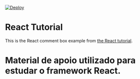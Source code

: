 [![Deploy](https://www.herokucdn.com/deploy/button.png)](https://heroku.com/deploy)

# React Tutorial

This is the React comment box example from [the React tutorial](http://facebook.github.io/react/docs/tutorial.html).

# Material de apoio utilizado para estudar o framework React.

<!--## To use-->

<!--There are several simple server implementations included. They all serve static files from `public/` and handle requests to `/api/comments` to fetch or add data. Start a server with one of the following:-->

<!--### Node-->

<!--```sh-->
<!--npm install-->
<!--node server.js-->
<!--```-->

<!--### Python-->

<!--```sh-->
<!--pip install -r requirements.txt-->
<!--python server.py-->
<!--```-->

<!--### Ruby-->
<!--```sh-->
<!--ruby server.rb-->
<!--```-->

<!--### PHP-->
<!--```sh-->
<!--php server.php-->
<!--```-->

<!--### Go-->
<!--```sh-->
<!--go run server.go-->
<!--```-->

<!--### Perl-->

<!--```sh-->
<!--cpan Mojolicious-->
<!--perl server.pl-->
<!--```-->

<!--And visit <http://localhost:3000/>. Try opening multiple tabs!-->

<!--## Changing the port-->

<!--You can change the port number by setting the `$PORT` environment variable before invoking any of the scripts above, e.g.,-->

<!--```sh-->
<!--PORT=3001 node server.js-->
<!--```-->
